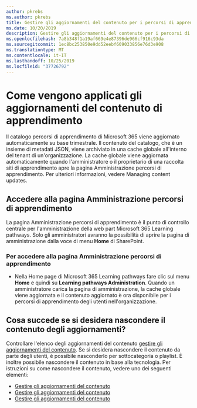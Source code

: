```yaml
---
author: pkrebs
ms.author: pkrebs
title: Gestire gli aggiornamenti del contenuto per i percorsi di apprendimento
ms.date: 10/20/2019
description: Gestire gli aggiornamenti del contenuto per i percorsi di apprendimento
ms.openlocfilehash: 7a8b348f1a19af669e4e87396de966cf916c93da
ms.sourcegitcommit: 1ec8bc253850e9dd52eebf609033856e76d3e908
ms.translationtype: MT
ms.contentlocale: it-IT
ms.lasthandoff: 10/25/2019
ms.locfileid: "37726792"
---
```

# <a name="how-learning-content-updates-are-applied"></a>Come vengono applicati gli aggiornamenti del contenuto di apprendimento
Il catalogo percorsi di apprendimento di Microsoft 365 viene aggiornato automaticamente su base trimestrale. Il contenuto del catalogo, che è un insieme di metadati JSON, viene archiviato in una cache globale all'interno del tenant di un'organizzazione. La cache globale viene aggiornata automaticamente quando l'amministratore o il proprietario di una raccolta siti di apprendimento apre la pagina Amministrazione percorsi di apprendimento. Per ulteriori informazioni, vedere Managing content updates. 

## <a name="access-the-learning-pathways-administration-page"></a>Accedere alla pagina Amministrazione percorsi di apprendimento

La pagina Amministrazione percorsi di apprendimento è il punto di controllo centrale per l'amministrazione della web part Microsoft 365 Learning pathways. Solo gli amministratori avranno la possibilità di aprire la pagina di amministrazione dalla voce di menu **Home** di SharePoint.  

### <a name="to-access-the-learning-pathways-administration-page"></a>Per accedere alla pagina Amministrazione percorsi di apprendimento
- Nella Home page di Microsoft 365 Learning pathways fare clic sul menu **Home** e quindi su **Learning pathways Administration**. Quando un amministratore carica la pagina di amministrazione, la cache globale viene aggiornata e il contenuto aggiornato è ora disponibile per i percorsi di apprendimento degli utenti nell'organizzazione. 

## <a name="what-if-theres-content-in-the-updates-you-want-to-hide"></a>Cosa succede se si desidera nascondere il contenuto degli aggiornamenti?
Controllare l'elenco degli aggiornamenti del contenuto [gestire gli aggiornamenti del contenuto](custom_contentupdatesmanage.md). Se si desidera nascondere il contenuto da parte degli utenti, è possibile nasconderlo per sottocategoria o playlist. È inoltre possibile nascondere il contenuto in base alla tecnologia. Per istruzioni su come nascondere il contenuto, vedere uno dei seguenti elementi: 

- [Gestire gli aggiornamenti del contenuto](custom_hideshowsub.md)
- [Gestire gli aggiornamenti del contenuto](custom_hideshowplaylists.md)
- [Gestire gli aggiornamenti del contenuto](custom_hideshowtech.md)